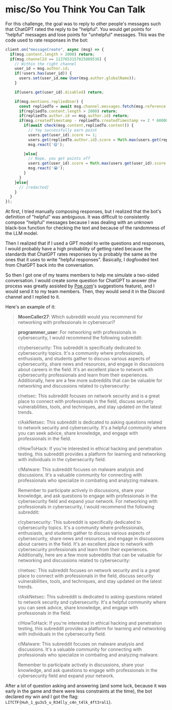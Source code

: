 # misc/So You Think You Can Talk
For this challenge, the goal was to reply to other people's messages such that ChatGPT rated the reply to be "helpful". You would get points for "helpful" messages and lose points for "unhelpful" messages.
This was the code used to rate responses in the bot:
```javascript
client.on("messageCreate", async (msg) => {
  if(msg.content.length > 2000) return;
  if(msg.channelId == 1137653157825089536) {
    // Within the right channel
    user_id = msg.author.id;
    if(!users.has(user_id)) {
      users.set(user_id,new User(msg.author.globalName));
    }

    if(users.get(user_id).disabled) return;

    if(msg.mentions.repliedUser) {
      const repliedTo = await msg.channel.messages.fetch(msg.reference.messageId);
      if(repliedTo.content.length > 2000) return;
      if(repliedTo.author.id == msg.author.id) return;
      if(msg.createdTimestamp - repliedTo.createdTimestamp <= 2 * 60000) { // 2 minutes of time
        if(await check(msg.content,repliedTo.content)) {
          // Yay successfully earn point
          users.get(user_id).score += 1;
          users.get(repliedTo.author.id).score = Math.max(users.get(repliedTo.author.id).point - 0.4,0);
          msg.react('😄');

        }else{
          // Nope, you get points off
          users.get(user_id).score = Math.max(users.get(user_id).score - 0.4,0);
          msg.react('😭');
        }
      }
    }else{
      // [redacted]
    }
  }
});
```
At first, I tried manually composing responses, but I realized that the bot's definition of "helpful" was ambiguous. It was difficult to consistently compose "helpful" messages because I was dealing with an unknown black-box function for checking the text and because of the randomness of the LLM model.

Then I realized that if I used a GPT model to write questions and responses, I would probably have a high probability of getting rated because the standards that ChatGPT rates responses by is probably the same as the ones that it uses to write "helpful responses". Basically, I dogfooded text from ChatGPT back into the conversation.

So then I got one of my teams members to help me simulate a two-sided conversation. I would create some question for ChatGPT to answer (the process was greatly assisted by [Poe.com](https://poe.com)'s suggestions feature), and I would send it to my team members. Then, they would send it in the Discord channel and I replied to it.

Here's an example of it:
> **MoonCaller27**: Which subreddit would you recommend for networking with professionals in cybersecuri?

> **programmer_user**: For networking with professionals in cybersecurity, I would recommend the following subreddit:
>
> r/cybersecurity: This subreddit is specifically dedicated to cybersecurity topics. It's a community where professionals, enthusiasts, and students gather to discuss various aspects of cybersecurity, share news and resources, and engage in discussions about careers in the field. It's an excellent place to network with cybersecurity professionals and learn from their experiences.
>Additionally, here are a few more subreddits that can be valuable for networking and discussions related to cybersecurity:
>
>r/netsec: This subreddit focuses on network security and is a great place to connect with professionals in the field, discuss security vulnerabilities, tools, and techniques, and stay updated on the latest trends.
>
>r/AskNetsec: This subreddit is dedicated to asking questions related to network security and cybersecurity. It's a helpful community where you can seek advice, share knowledge, and engage with professionals in the field.
>
>r/HowToHack: If you're interested in ethical hacking and penetration testing, this subreddit provides a platform for learning and networking with individuals in the cybersecurity field.
>
>r/Malware: This subreddit focuses on malware analysis and discussions. It's a valuable community for connecting with professionals who specialize in combating and analyzing malware.
>
>Remember to participate actively in discussions, share your knowledge, and ask questions to engage with professionals in the cybersecurity field and expand your network.
For networking with professionals in cybersecurity, I would recommend the following subreddit:
>
>r/cybersecurity: This subreddit is specifically dedicated to cybersecurity topics. It's a community where professionals, enthusiasts, and students gather to discuss various aspects of cybersecurity, share news and resources, and engage in discussions about careers in the field. It's an excellent place to network with cybersecurity professionals and learn from their experiences.
>Additionally, here are a few more subreddits that can be valuable for networking and discussions related to cybersecurity:
>
>r/netsec: This subreddit focuses on network security and is a great place to connect with professionals in the field, discuss security vulnerabilities, tools, and techniques, and stay updated on the latest trends.
>
>r/AskNetsec: This subreddit is dedicated to asking questions related to network security and cybersecurity. It's a helpful community where you can seek advice, share knowledge, and engage with professionals in the field.
>
>r/HowToHack: If you're interested in ethical hacking and penetration testing, this subreddit provides a platform for learning and networking with individuals in the cybersecurity field.
>
>r/Malware: This subreddit focuses on malware analysis and discussions. It's a valuable community for connecting with professionals who specialize in combating and analyzing malware.
>
>Remember to participate actively in discussions, share your knowledge, and ask questions to engage with professionals in the cybersecurity field and expand your network.

After a lot of question asking and answering (and some luck, because it was early in the game and there were less constraints at the time), the bot declared my win and I got the flag: `LITCTF{Huh_1_gu3s5_u_R34lly_c4n_t4lk_4ft3ral1}`.

